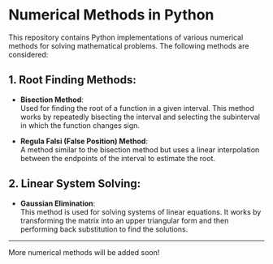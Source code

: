 # Numerical Methods in Python

This repository contains Python implementations of various numerical methods for solving mathematical problems. The following methods are considered:

## 1. Root Finding Methods:

- **Bisection Method**:  
  Used for finding the root of a function in a given interval. This method works by repeatedly bisecting the interval and selecting the subinterval in which the function changes sign.

- **Regula Falsi (False Position) Method**:  
  A method similar to the bisection method but uses a linear interpolation between the endpoints of the interval to estimate the root.

## 2. Linear System Solving:

- **Gaussian Elimination**:  
  This method is used for solving systems of linear equations. It works by transforming the matrix into an upper triangular form and then performing back substitution to find the solutions.

---

More numerical methods will be added soon!
